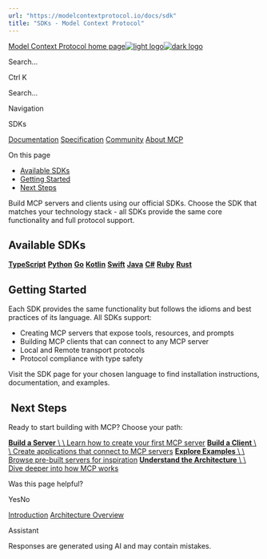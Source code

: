 ```yaml
---
url: "https://modelcontextprotocol.io/docs/sdk"
title: "SDKs - Model Context Protocol"
---
```


[Model Context Protocol home page![light logo](https://mintlify.s3.us-west-1.amazonaws.com/mcp/logo/light.svg)![dark logo](https://mintlify.s3.us-west-1.amazonaws.com/mcp/logo/dark.svg)](https://modelcontextprotocol.io/)

Search...

Ctrl K

Search...

Navigation

SDKs

[Documentation](https://modelcontextprotocol.io/docs/getting-started/intro) [Specification](https://modelcontextprotocol.io/specification/2025-06-18) [Community](https://modelcontextprotocol.io/community/communication) [About MCP](https://modelcontextprotocol.io/about)

On this page

- [Available SDKs](https://modelcontextprotocol.io/docs/sdk#available-sdks)
- [Getting Started](https://modelcontextprotocol.io/docs/sdk#getting-started)
- [Next Steps](https://modelcontextprotocol.io/docs/sdk#next-steps)

Build MCP servers and clients using our official SDKs. Choose the SDK that matches your technology stack - all SDKs provide the same core functionality and full protocol support.

## [​](https://modelcontextprotocol.io/docs/sdk\#available-sdks)  Available SDKs

[**TypeScript**](https://github.com/modelcontextprotocol/typescript-sdk) [**Python**](https://github.com/modelcontextprotocol/python-sdk) [**Go**](https://github.com/modelcontextprotocol/go-sdk) [**Kotlin**](https://github.com/modelcontextprotocol/kotlin-sdk) [**Swift**](https://github.com/modelcontextprotocol/swift-sdk) [**Java**](https://github.com/modelcontextprotocol/java-sdk) [**C\#**](https://github.com/modelcontextprotocol/csharp-sdk) [**Ruby**](https://github.com/modelcontextprotocol/ruby-sdk) [**Rust**](https://github.com/modelcontextprotocol/rust-sdk)

## [​](https://modelcontextprotocol.io/docs/sdk\#getting-started)  Getting Started

Each SDK provides the same functionality but follows the idioms and best practices of its language. All SDKs support:

- Creating MCP servers that expose tools, resources, and prompts
- Building MCP clients that can connect to any MCP server
- Local and Remote transport protocols
- Protocol compliance with type safety

Visit the SDK page for your chosen language to find installation instructions, documentation, and examples.

## [​](https://modelcontextprotocol.io/docs/sdk\#next-steps)  Next Steps

Ready to start building with MCP? Choose your path:

[**Build a Server** \\
\\
Learn how to create your first MCP server](https://modelcontextprotocol.io/quickstart/server) [**Build a Client** \\
\\
Create applications that connect to MCP servers](https://modelcontextprotocol.io/quickstart/client) [**Explore Examples** \\
\\
Browse pre-built servers for inspiration](https://github.com/modelcontextprotocol/servers) [**Understand the Architecture** \\
\\
Dive deeper into how MCP works](https://modelcontextprotocol.io/docs/learn/architecture)

Was this page helpful?

YesNo

[Introduction](https://modelcontextprotocol.io/docs/getting-started/intro) [Architecture Overview](https://modelcontextprotocol.io/docs/learn/architecture)

Assistant

Responses are generated using AI and may contain mistakes.
